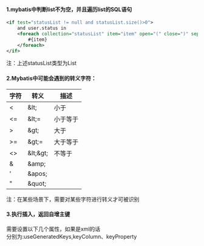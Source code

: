 #### 1.mybatis中判断list不为空，并且遍历list的SQL语句
````xml
<if test="statusList != null and statusList.size()>0">
    and user.status in
    <foreach collection="statusList" item="item" open="(" close=")" separator=",">
        #{item}
    </foreach>
</if>
````
注：上述statusList类型为List<T>

#### 2.Mybatis中可能会遇到的转义字符：

| 字符 | 转义 | 描述 |
| ----| ----  | ----|
| < | \&lt; | 小于 |
| <= | \&lt;=  | 小于等于 |
| \> | \&gt;    | 大于 |
| \>= |  \&gt;= | 大于等于 |
| <> |  \&lt;\&gt; | 不等于 |
| & |  \&amp; |  |
| ' |  \&apos; |  |
| " |  \&quot; |  |
注：在某些场景下，需要对某些字符进行转义才可被识别

#### 3.执行插入，返回自增主键
需要设置以下几个属性，如果是xml的话  
分别为:useGeneratedKeys,keyColumn、keyProperty